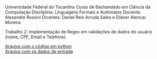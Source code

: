 Universidade Federal do Tocantins
Curso de Bacharelado em Ciência da Computação
Discliplina: Linguagens Formais e Autômatos
Docente: Alexandre Rossini
Dicentes: Daniel Reis Arruda Sales e Eliézer Alencar Moreira

Trabalho 2: Implementação de Regex em validações de dados do usuário (nome, CPF, Email e Telefone).

[Arquivo com o código em python](./form.py)
<br>
[Arquivo com os dados de entrada](./form.txt)